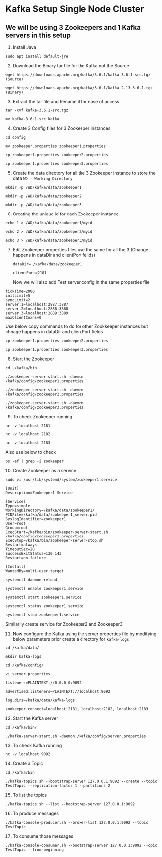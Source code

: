 # Kafka Setup Single Node Cluster

## We will be using 3 Zookeepers and 1 Kafka servers in this setup 

1. Install Java
   
```
sudo apt install default-jre
```


2. Download the Binary tar file for the Kafka not the Source
   
```
wget https://downloads.apache.org/kafka/3.6.1/kafka-3.6.1-src.tgz (Source)
```
```
wget https://downloads.apache.org/kafka/3.6.1/kafka_2.13-3.6.1.tgz (Binary)
```


3. Extract the tar file and Rename it for ease of access
   
```
tar -xvf kafka-3.6.1-src.tgz
```
```
mv kafka-3.6.1-src kafka 
```


4. Create 3 Config files for 3 Zookeeper instances

```
cd config
```
```
mv zookeeper.properties zookeeper1.properties
```
```
cp zookeeper1.properties zookeeper2.properties
```
```
cp zookeeper1.properties zookeeper3.properties
```


5. Create the data directory for all the 3 Zookeeper instance to store the data `WD - Working Directory`
   
```
mkdir -p /WD/kafka/data/zookeeper1
```
```
mkdir -p /WD/kafka/data/zookeeper2
```
```
mkdir -p /WD/kafka/data/zookeeper3
```


6. Creating the unique id for each Zookeeper instance

```
echo 1 > /WD/kafka/data/zookeeper1/myid
```
```
echo 2 > /WD/kafka/data/zookeeper2/myid
```
```
echo 3 > /WD/kafka/data/zookeeper3/myid
```


7. Edit Zookeeper properties files use the same for all the 3 (Change happens in dataDir and clientPort feilds)

   `dataDir= /kafka/data/zookeeper1`
   
   `clientPort=2181`
   
   Now we will also add Test server config in the same properties file
```
tickTime=2000
initLimit=5
syncLimit=2
server.1=localhost:2887:3887
server.2=localhost:2888:3888
server.3=localhost:2889:3889
maxClientCnxns=0
```

   Use below copy commands to do for other Zookkeeper instances but chnage happens in dataDir and clientPort fields
   
```
cp zookeeper1.properties zookeeper2.properties
```
```
cp zookeeper1.properties zookeeper3.properties
```

8. Start the Zookeeper
   
```
cd ~/kafka/bin
```
```
./zookeeper-server-start.sh -daemon /kafka/config/zookeeper1.properties
```
```
./zookeeper-server-start.sh -daemon /kafka/config/zookeeper2.properties
```
```
./zookeeper-server-start.sh -daemon /kafka/config/zookeeper3.properties
```


9. To check Zookeeper running

```
nc -v localhost 2181
```
```
nc -v localhost 2182
```
```
nc -v localhost 2183
```

Also use below to check

```
ps -ef | grep -i zookeeper 
```


10. Create Zookeeper as a service

```
sudo vi /usr/lib/systemd/system/zookeeper1.service
```
```
[Unit]
Description=Zookeeper1 Service

[Service]
Type=simple
WorkingDirectory=/kafka/data/zookeeper1/
PIDFile=/kafka/data/zookeeper1_server.pid
SyslogIdentifier=zookeeper1
User=root
Group=root
ExecStart=/kafka/bin/zookeeper-server-start.sh /kafka/config/zookeeper1.properties
ExecStop=/kafka/bin/zookeeper-server-stop.sh 
Restart=always
TimeoutSec=20
SuccessExitStatus=130 143
Restart=on-failure

[Install]
WantedBy=multi-user.target
```
```
systemctl daemon-reload
```
```
systemctl enable zookeeper1.service
```
```
systemctl start zookeeper1.service
```
```
systemctl status zookeeper1.service
```
```
systemctl stop zookeeper1.service
```
 

Similarily create service for Zookeeper2 and Zookeeper3


11. Now configure the Kafka using the server properties file by modifying below parameters prior create a directory for `kafka-logs`

```
cd /kafka/data/
```
```
mkdir kafka-logs
```
```
cd /kafka/config/
```
```
vi server.properties
```

`listeners=PLAINTEXT://0.0.0.0:9092`

`advertised.listeners=PLAINTEXT://localhost:9092`

`log.dirs=/kafka/data/kafka-logs`

`zookeeper.connect=localhost:2181, localhost:2182, localhost:2183`


12. Start the Kafka server

```
cd /kafka/bin/
```
```
./kafka-server-start.sh -daemon /kafka/config/server.properties
```


13. To check Kafka running

```
nc -v localhost 9092
```


14. Create a Topic 

```
cd /kafka/bin
```
```
./kafka-topics.sh --bootstrap-server 127.0.0.1:9092 --create --topic TestTopic --replication-factor 1 --partitions 2 
```


15. To list the topics

```
./kafka-topics.sh --list --bootstrap-server 127.0.0.1:9092
```


16. To produce messages

```
./kafka-console-producer.sh --broker-list 127.0.0.1:9092 --topic TestTopic
```


17. To consume those messages
    
```
./kafka-console-consumer.sh --bootstrap-server 127.0.0.1:9092 --opic TestTopic --from-beginning
```
